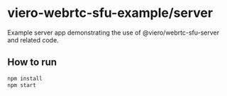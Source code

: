# viero-webrtc-sfu-example/server

Example server app demonstrating the use of @viero/webrtc-sfu-server and related code.

## How to run

```bash
npm install
npm start
```
